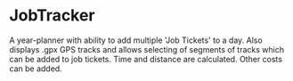 # JobTracker
A year-planner with ability to add multiple 'Job Tickets' to a day. Also displays .gpx GPS tracks and allows selecting 
of segments of tracks which can be added to job tickets. Time and distance are calculated. Other costs can be added.
